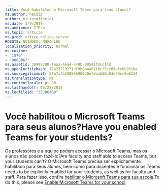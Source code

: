 ```yaml
---
title: Você habilitou o Microsoft Teams para seus alunos?
ms.author: heidip
author: microsoftheidi
ms.date: 1/9/2019
ms.audience: ITPro
ms.topic: article
ms.prod: office-online-server
ROBOTS: NOINDEX, NOFOLLOW
localization_priority: Normal
ms.custom:
- "1576"
- "9000067"
ms.assetid: 3899a788-feaa-4ea4-a40b-09542f4cc148
ms.openlocfilehash: 17a23719271df9b0b4a61f6cf5cf69efebb931ba
ms.sourcegitcommit: 5fb7a4b28859690020efdea630d03e70cc0e6334
ms.translationtype: MT
ms.contentlocale: pt-BR
ms.lasthandoff: 06/28/2019
ms.locfileid: "35386469"
---
```

# <a name="have-you-enabled-teams-for-your-students"></a><span data-ttu-id="2b30f-102">Você habilitou o Microsoft Teams para seus alunos?</span><span class="sxs-lookup"><span data-stu-id="2b30f-102">Have you enabled Teams for your students?</span></span>

<span data-ttu-id="2b30f-103">Os professores e a equipe podem acessar o Microsoft Teams, mas os alunos não podem fazê-lo?</span><span class="sxs-lookup"><span data-stu-id="2b30f-103">Are faculty and staff able to access Teams, but your students can't?</span></span> <span data-ttu-id="2b30f-104">O Microsoft Teams precisa ser explicitamente habilitado para seus alunos, bem como para docentes e funcionários.</span><span class="sxs-lookup"><span data-stu-id="2b30f-104">Teams needs to be explicitly enabled for your students, as well as for faculty and staff.</span></span> <span data-ttu-id="2b30f-105">Para fazer isso, confira [habilitar o Microsoft Teams para sua escola](https://docs.microsoft.com/education/get-started/enable-microsoft-teams).</span><span class="sxs-lookup"><span data-stu-id="2b30f-105">To do this, please see [Enable Microsoft Teams for your school](https://docs.microsoft.com/education/get-started/enable-microsoft-teams).</span></span>
  